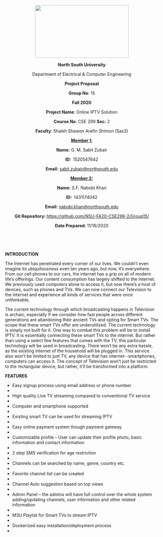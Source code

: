<p style="text-align: center;">&nbsp;</p>
<p style="text-align: center;">&nbsp;</p>
<p align="center"><strong><img src="https://media.dhakatribune.com/uploads/2016/11/nsulogo.jpg" alt="" width="307" height="172" /></strong></p>
<p align="center"><strong>North South University</strong></p>
<p align="center">Department of Electrical &amp; Computer Engineering</p>
<p align="center"><strong>Project Proposal</strong></p>
<p align="center"><strong>Group No</strong>: 15</p>
<p align="center"><strong>Fall 2020</strong></p>
<p align="center"><strong>Project Name</strong>: Online IPTV Solution</p>
<p align="center"><strong>Course No</strong>: CSE 299 <strong>Sec</strong><strong>:</strong> 2</p>
<p align="center"><strong>Faculty</strong>: Shaikh Shawon Arefin Shimon (Sas3)</p>
<p align="center"><strong><u>Member 1</u></strong><u>:</u></p>
<p align="center"><strong>Name</strong><strong>:</strong> G. M. Sabit Zubair</p>
<p align="center"><strong>ID</strong><strong>:&nbsp; </strong>1520547642</p>
<p align="center"><strong>Email</strong><strong>:</strong> <a href="sabit.zubair@northsouth.edu">sabit.zubair@northsouth.edu</a></p>
<p align="center"><strong><u>Member 2</u></strong><strong><u>:</u></strong></p>
<p align="center"><strong>Name</strong><strong>:</strong> S.F. Nabobi Khan</p>
<p align="center"><strong>ID</strong><strong>:&nbsp; </strong>1431174042</p>
<p align="center"><strong>Email</strong><strong>:</strong> <a href="nabobi.khan@northsouth.ed">nabobi.khan@northsouth.edu</a></p>
<p align="center"><strong>Git Repository</strong><strong>: </strong><a href="https://github.com/NSU-FA20-CSE299-2/Group15/">https://github.com/NSU-FA20-CSE299-2/Group15/</a></p>
<p align="center"><strong>Date Prepared</strong><strong>: </strong>11/16/2020</p>
<p><strong>&nbsp;</strong></p>
<p><strong>&nbsp;</strong></p>
<p><strong>INTRODUCTION</strong></p>
<p>The Internet has penetrated every corner of our lives. We couldn’t even imagine its ubiquitousness even ten years ago, but now, it’s everywhere. From our cell phones to our cars, the internet has a grip on all of modern life’s offerings. Our content consumption has largely shifted to the internet. We previously used computers alone to access it, but now there’s a host of devices, such as phones and TVs. We can now connect our Television to the internet and experience all kinds of services that were once unthinkable.</p>
<p>The current technology through which broadcasting happens in Television is archaic, especially if we consider how fast people across different generations are abandoning their ancient TVs and opting for Smart TVs. The scope that these smart TVs offer are underutilized. The current technology is simply not built for it. One way to combat this problem will be to install IPTV. It is essentially connecting these smart TVs to the internet. But rather than using a select few features that comes with the TV, this particular technology will be used in broadcasting. There won’t be any extra hassle, as the existing internet of the household will be plugged in. This service also won’t be limited to just TV, any device that has internet--smartphones, computers can access it. The concept of Television won’t just be restricted to the rectangular device, but rather, it’ll be transformed into a platform.</p>
<p><strong>FEATURES</strong></p>
<ul>
<li>Easy signup process using email address or phone number.<li>
<li>High quality Live TV streaming compared to conventional TV service<li>
<li>Computer and smartphone supported<li>
<li>Existing smart TV can be used for streaming IPTV<li>
<li>Easy online payment system though payment gateway<li>
<li>Customizable profile – User can update their profile photo, basic information and contact information<li>
<li>2 step SMS verification for age restriction<li>
<li>Channels can be searched by name, genre, country etc.<li>
<li>Favorite channel list can be created<li>
<li>Channel Auto suggestion based on top views<li>
<li>Admin Panel – the admins will have full control over the whole system adding/updating channels, user information and other related information<li>
<li>M3U Playlist for Smart TVs to stream IPTV<li>
<li>Dockerized easy installation/deployment process<li>
</ul>
